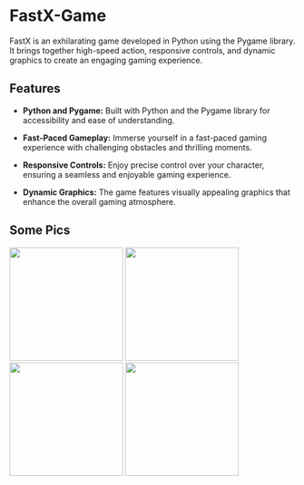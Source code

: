 # FastX-Game

FastX is an exhilarating game developed in Python using the Pygame library. It brings together high-speed action, responsive controls, and dynamic graphics to create an engaging gaming experience.

## Features

- **Python and Pygame:** Built with Python and the Pygame library for accessibility and ease of understanding.
  
- **Fast-Paced Gameplay:** Immerse yourself in a fast-paced gaming experience with challenging obstacles and thrilling moments.

- **Responsive Controls:** Enjoy precise control over your character, ensuring a seamless and enjoyable gaming experience.

- **Dynamic Graphics:** The game features visually appealing graphics that enhance the overall gaming atmosphere.

## Some Pics

<img src="https://github.com/user-attachments/assets/5a5035ae-cf8d-40b4-8cfa-b98ed17869cf" width="200">
<img src="https://github.com/user-attachments/assets/0b820fdd-40c7-4a9c-a1c1-98671371ca86" width="200">
<img src="https://github.com/user-attachments/assets/7c9779df-74e5-40c4-a3f4-9053961b72d8" width="200">
<img src="https://github.com/user-attachments/assets/9829da7c-f809-4e33-b347-685a9282d8ab" width="200">
